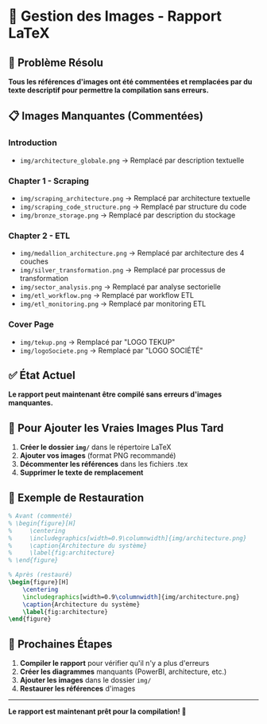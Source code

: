 # 📸 Gestion des Images - Rapport LaTeX

## 🚨 Problème Résolu

**Tous les références d'images ont été commentées et remplacées par du texte descriptif pour permettre la compilation sans erreurs.**

## 📋 Images Manquantes (Commentées)

### Introduction
- `img/architecture_globale.png` → Remplacé par description textuelle

### Chapter 1 - Scraping
- `img/scraping_architecture.png` → Remplacé par architecture textuelle
- `img/scraping_code_structure.png` → Remplacé par structure du code
- `img/bronze_storage.png` → Remplacé par description du stockage

### Chapter 2 - ETL
- `img/medallion_architecture.png` → Remplacé par architecture des 4 couches
- `img/silver_transformation.png` → Remplacé par processus de transformation
- `img/sector_analysis.png` → Remplacé par analyse sectorielle
- `img/etl_workflow.png` → Remplacé par workflow ETL
- `img/etl_monitoring.png` → Remplacé par monitoring ETL

### Cover Page
- `img/tekup.png` → Remplacé par "LOGO TEKUP"
- `img/logoSociete.png` → Remplacé par "LOGO SOCIÉTÉ"

## ✅ État Actuel

**Le rapport peut maintenant être compilé sans erreurs d'images manquantes.**

## 🔄 Pour Ajouter les Vraies Images Plus Tard

1. **Créer le dossier `img/`** dans le répertoire LaTeX
2. **Ajouter vos images** (format PNG recommandé)
3. **Décommenter les références** dans les fichiers .tex
4. **Supprimer le texte de remplacement**

## 📝 Exemple de Restauration

```latex
% Avant (commenté)
% \begin{figure}[H]
%     \centering
%     \includegraphics[width=0.9\columnwidth]{img/architecture.png}
%     \caption{Architecture du système}
%     \label{fig:architecture}
% \end{figure}

% Après (restauré)
\begin{figure}[H]
    \centering
    \includegraphics[width=0.9\columnwidth]{img/architecture.png}
    \caption{Architecture du système}
    \label{fig:architecture}
\end{figure}
```

## 🎯 Prochaines Étapes

1. **Compiler le rapport** pour vérifier qu'il n'y a plus d'erreurs
2. **Créer les diagrammes** manquants (PowerBI, architecture, etc.)
3. **Ajouter les images** dans le dossier `img/`
4. **Restaurer les références** d'images

---

**Le rapport est maintenant prêt pour la compilation! 🚀**

